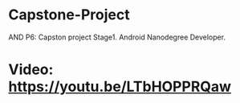 # Capstone-Project
AND P6: Capston project Stage1. Android Nanodegree Developer. 
# Video: https://youtu.be/LTbHOPPRQaw
